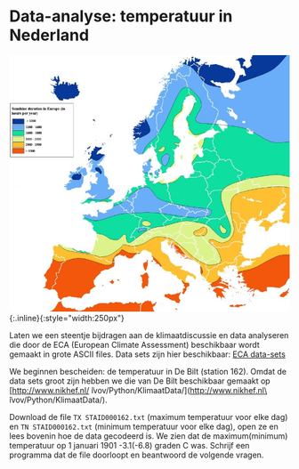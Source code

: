 # Data-analyse: temperatuur in Nederland

![TemperatureMapEurope](TemperatureMapEurope.jpg){:.inline}{:style="width:250px"}

Laten we een steentje bijdragen aan de klimaatdiscussie en data analyseren 
die door de ECA (European Climate Assessment) beschikbaar wordt gemaakt in 
grote ASCII files. Data sets zijn hier beschikbaar: 
[ECA data-sets](http://eca.knmi.nl/dailydata/predefinedseries.php)

We beginnen bescheiden: de temperatuur in De Bilt (station 162). Omdat de data 
sets groot zijn hebben we die van De Bilt beschikbaar gemaakt op 
[http://www.nikhef.nl/ ̃ivov/Python/KlimaatData/](http://www.nikhef.nl\ ̃ivov/Python/KlimaatData/).

Download de file `TX STAID000162.txt` (maximum temperatuur voor elke dag) en `TN STAID000162.txt` 
(minimum temperatuur voor elke dag), open ze en lees bovenin hoe de data gecodeerd is. We zien 
dat de maximum(minimum) temperatuur op 1 januari 1901 -3.1(-6.8) graden C was. Schrijf een 
programma dat de file doorloopt en beantwoord de volgende vragen.
